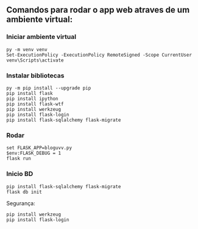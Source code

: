 ## Comandos para rodar o app web atraves de um ambiente virtual:


### Iniciar ambiente virtual
```
py -m venv venv
Set-ExecutionPolicy -ExecutionPolicy RemoteSigned -Scope CurrentUser
venv\Scripts\activate
```

### Instalar bibliotecas
```
py -m pip install --upgrade pip
pip install flask
pip install ipython
pip install flask-wtf
pip install werkzeug
pip install flask-login
pip install flask-sqlalchemy flask-migrate
```
### Rodar
```
set FLASK_APP=bloguvv.py
$env:FLASK_DEBUG = 1
flask run
```
### Inicio BD
```
pip install flask-sqlalchemy flask-migrate
flask db init
```
Segurança:
```
pip install werkzeug
pip install flask-login

```
